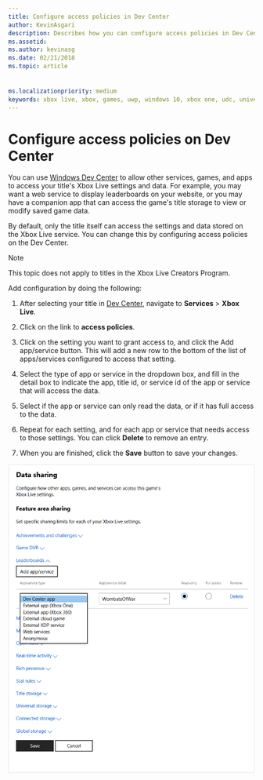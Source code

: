 ```yaml
---
title: Configure access policies in Dev Center
author: KevinAsgari
description: Describes how you can configure access policies in Dev Center to allow other apps, games, and services to access the Xbox Live settings.
ms.assetid:
ms.author: kevinasg
ms.date: 02/21/2018
ms.topic: article


ms.localizationpriority: medium
keywords: xbox live, xbox, games, uwp, windows 10, xbox one, udc, universal developer center
---
```


# Configure access policies on Dev Center

You can use [Windows Dev Center](https://developer.microsoft.com/dashboard/windows/overview) to allow other services, games, and apps to access your title's Xbox Live settings and data. For example, you may want a web service to display leaderboards on your website, or you may have a companion app that can access the game's title storage to view or modify saved game data.

By default, only the title itself can access the settings and data stored on the Xbox Live service. You can change this by configuring access policies on the Dev Center.

> [!NOTE]
> This topic does not apply to titles in the Xbox Live Creators Program.

Add configuration by doing the following:

1. After selecting your title in [Dev Center](https://developer.microsoft.com/dashboard/windows/overview), navigate to **Services** > **Xbox Live**.

2. Click on the link to **access policies**.

3. Click on the setting you want to grant access to, and click the Add app/service button. This will add a new row to the bottom of the list of apps/services configured to access that setting.

4. Select the type of app or service in the dropdown box, and fill in the detail box to indicate the app, title id, or service id of the app or service that will access the data.

5. Select if the app or service can only read the data, or if it has full access to the data.

6. Repeat for each setting, and for each app or service that needs access to those settings. You can click **Delete** to remove an entry.

7. When you are finished, click the **Save** button to save your changes.

![Access Policies add app or service screen](../../images/dev-center/data-sharing-2.png)
